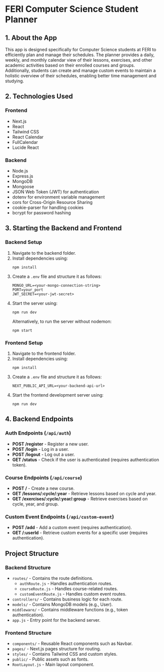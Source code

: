 
# FERI Computer Science Student Planner

## 1. About the App
This app is designed specifically for Computer Science students at FERI to efficiently plan and manage their schedules. The planner provides a daily, weekly, and monthly calendar view of their lessons, exercises, and other academic activities based on their enrolled courses and groups. Additionally, students can create and manage custom events to maintain a holistic overview of their schedules, enabling better time management and studying.

## 2. Technologies Used

### Frontend
- Next.js
- React
- Tailwind CSS
- React Calendar
- FullCalendar
- Lucide React

### Backend
- Node.js
- Express.js
- MongoDB
- Mongoose
- JSON Web Token (JWT) for authentication
- dotenv for environment variable management
- cors for Cross-Origin Resource Sharing
- cookie-parser for handling cookies
- bcrypt for password hashing

## 3. Starting the Backend and Frontend

### Backend Setup
1. Navigate to the backend folder.
2. Install dependencies using:
   ```
   npm install
   ```
3. Create a `.env` file and structure it as follows:
   ```
   MONGO_URL=<your-mongo-connection-string>
   PORT=your_port
   JWT_SECRET=<your-jwt-secret>
   ```
4. Start the server using:
   ```
   npm run dev
   ```
   Alternatively, to run the server without nodemon:
   ```
   npm start
   ```

### Frontend Setup
1. Navigate to the frontend folder.
2. Install dependencies using:
   ```
   npm install
   ```
3. Create a `.env` file and structure it as follows:
   ```
   NEXT_PUBLIC_API_URL=<your-backend-api-url>
   ```
4. Start the frontend development server using:
   ```
   npm run dev
   ```

## 4. Backend Endpoints

### Auth Endpoints (`/api/auth`)
- **POST /register** - Register a new user.
- **POST /login** - Log in a user.
- **POST /logout** - Log out a user.
- **GET /status** - Check if the user is authenticated (requires authentication token).

### Course Endpoints (`/api/course`)
- **POST /** - Create a new course.
- **GET /lessons/:cycle/:year** - Retrieve lessons based on cycle and year.
- **GET /exercises/:cycle/:year/:group** - Retrieve exercises based on cycle, year, and group.

### Custom Event Endpoints (`/api/custom-event`)
- **POST /add** - Add a custom event (requires authentication).
- **GET /:userId** - Retrieve custom events for a specific user (requires authentication).

## Project Structure

### Backend Structure
- `routes/` - Contains the route definitions.
  - `authRoute.js` - Handles authentication routes.
  - `courseRoute.js` - Handles course-related routes.
  - `customEventRoute.js` - Handles custom event routes.
- `controllers/` - Contains business logic for each route.
- `models/` - Contains MongoDB models (e.g., User).
- `middleware/` - Contains middleware functions (e.g., token authentication).
- `app.js` - Entry point for the backend server.

### Frontend Structure
- `components/` - Reusable React components such as Navbar.
- `pages/` - Next.js pages structure for routing.
- `styles/` - Contains Tailwind CSS and custom styles.
- `public/` - Public assets such as fonts.
- `RootLayout.js` - Main layout component.
